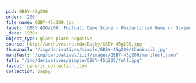 ```yaml
---
pid: GBBY-45g200
order: '200'
file_name: GBBY-45g200.jpg
label: 'GBBY 45G/200: Football Game Scene - Unidentified Game or Scrimmage - c1930s'
_date: 1930s
object_type: glass plate negative
source: http://archives.nd.edu/Bagby/GBBY-45g200.jpg
thumbnail: "/img/derivatives/simple/GBBY-45g200/thumbnail.jpg"
manifest: "/img/derivatives/iiif/images/GBBY-45g200/manifest.json"
full: "/img/derivatives/simple/GBBY-45g200/full.jpg"
layout: generic_collection_item
collection: bagby
---
```

